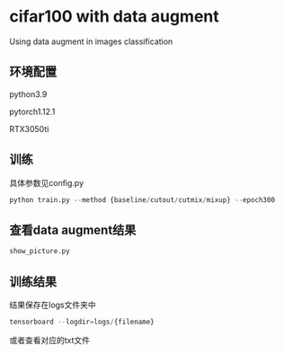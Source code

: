 # cifar100 with data augment

Using data augment in images classification

## 环境配置

python3.9

pytorch1.12.1

RTX3050ti

## 训练

具体参数见config.py

```python
python train.py --method {baseline/cutout/cutmix/mixup} --epoch300
```

## 查看data augment结果

```python
show_picture.py
```

## 训练结果

结果保存在logs文件夹中

```python
tensorboard --logdir=logs/{filename}
```

或者查看对应的txt文件